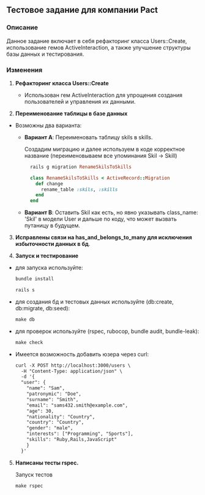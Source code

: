 ## Тестовое задание для компании Pact

### Описание

Данное задание включает в себя рефакторинг класса Users::Create, использование гемов ActiveInteraction, а также улучшение структуры базы данных и тестирования.

### Изменения

1. **Рефакторинг класса Users::Create**
   - Использован гем ActiveInteraction для упрощения создания пользователей и управления их данными.

2. **Переименование таблицы в базе данных**
  - Возможны два варианта:
    - **Вариант A**: Переименовать таблицу skils в skills.

      Создадим миграцию и далее используем в коде корректное название (переименовываем все упоминания Skil -> Skill)
      ```ruby
        rails g migration RenameSkilsToSkills

        class RenameSkilsToSkills < ActiveRecord::Migration
          def change
            rename_table :skils, :skills
          end
        end
      ```

    - **Вариант В**: Оставить Skil как есть, но явно указывать class_name: 'Skil' в модели User и дальше по коду, что может вызвать путаницу в будущем.

3. **Исправлены связи на has_and_belongs_to_many для исключения избыточности данных в бд**.

4. **Запуск и тестирование** 
- для запуска используйте:
  ```ruby
  bundle install
  
  rails s
  ```

- для создания бд и тестовых данных используйте (db:create, db:migrate, db:seed):
  ```ruby
  make db
  ```
- для проверок используйте (rspec, rubocop, bundle audit, bundle-leak):
  ```ruby
  make check
  ```
- Имеется возможность добавить юзера через curl:
  ```html
  curl -X POST http://localhost:3000/users \
    -H "Content-Type: application/json" \
    -d '{
    "user": {
      "name": "Sam",
      "patronymic": "Doe",
      "surname": "Smith",
      "email": "sams432.smith@example.com",
      "age": 30,
      "nationality": "Country",
      "country": "Country",
      "gender": "male",
      "interests": ["Programming", "Sports"],
      "skills": "Ruby,Rails,JavaScript"
      }
    }'
  ```
 5. **Написаны тесты rspec.**
    
      Запуск тестов
      
     ```ruby
     make rspec
     ```
